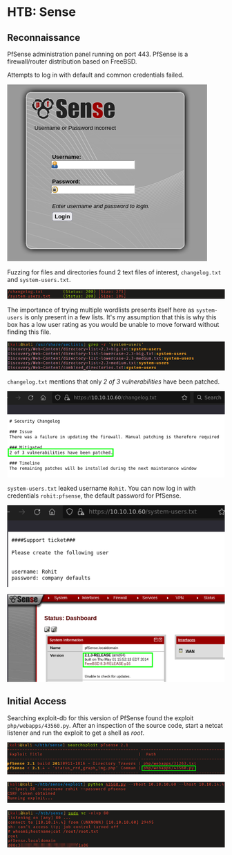# HTB: Sense

## Reconnaissance

PfSense administration panel running on port 443. PfSense is a firewall/router
distribution based on FreeBSD.

Attempts to log in with default and common credentials failed. 

![PFSense login page.](screenshots/2022-11-02_13-49_1.png)

Fuzzing for files and directories found 2 text files of interest,
`changelog.txt` and `system-users.txt`. 

![2 txt files found.](screenshots/2022-11-02_14-07.png)

The importance of trying multiple wordlists presents itself here as 
`system-users` is only present in a few lists. It's my assumption that this
is why this box has a low user rating as you would be unable to move forward
without finding this file.

![Seclists with system-users](screenshots/2022-11-02_14-03.png)

`changelog.txt` mentions that only _2 of 3 vulnerabilities_ have been patched. 

![changelog.txt](screenshots/2022-11-02_13-50.png)

`system-users.txt` leaked username `Rohit`. You can now log in with 
credentials `rohit:pfsense`, the default password for PfSense. 

![Logged in to PfSense](screenshots/2022-11-02_14-08.png)

![Logged in to PfSense](screenshots/2022-11-02_14-08_1.png)

## Initial Access

Searching exploit-db for this version of PfSense found the exploit
`php/webapps/43560.py`. After an inspection of  the source code, start a netcat
listener and run the exploit to get a shell as _root_. 

![Locating exploit.](screenshots/2022-11-02_14-09.png)

![Running exploit](screenshots/2022-11-02_14-12.png)

![Proof of command execution as root](screenshots/root_proof.png)
